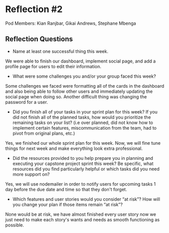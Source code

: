 # Reflection #2

Pod Members: Kian Ranjbar, Gikai Andrews, Stephane Mbenga

## Reflection Questions

* Name at least one successful thing this week.

 We were able to finish our dashboard, implement social page, and add a profile page for users to edit their information.

* What were some challenges you and/or your group faced this week?

 Some challenges we faced were formatting all of the cards in the dashboard and also being able to follow other users and immediately updating the social page when doing so. Another difficult thing was changing the password for a user.

* Did you finish all of your tasks in your sprint plan for this week? If you did not finish all of the planned tasks, how would you prioritize the remaining tasks on your list?  (i.e over planned, did not know how to implement certain features, miscommunication from the team, had to pivot from original plans, etc.)

 Yes, we finished our whole sprint plan for this week. Now, we will fine tune things for next week and make everything look extra professional.

* Did the resources provided to you help prepare you in planning and executing your capstone project sprint this week? Be specific, what resources did you find particularly helpful or which tasks did you need more support on?

 Yes, we will use nodemailer in order to notify users for upcoming tasks 1 day before the due date and time so that they don't forget.

* Which features and user stories would you consider “at risk”? How will you change your plan if those items remain “at risk”?

 None would be at risk, we have almost finished every user story now we just need to make each story's wants and needs as smooth functioning as possible.
